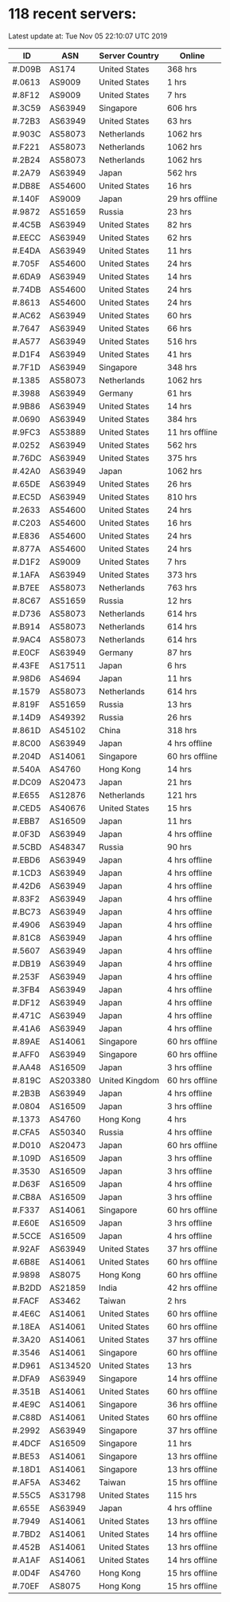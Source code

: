 # 118 recent servers:

Latest update at: Tue Nov 05 22:10:07 UTC 2019

| ID | ASN | Server Country | Online |
| -- | --- | -------------- | ------ |
| #.D09B | AS174 | United States | 368 hrs |
| #.0613 | AS9009 | United States | 1 hrs |
| #.8F12 | AS9009 | United States | 7 hrs |
| #.3C59 | AS63949 | Singapore | 606 hrs |
| #.72B3 | AS63949 | United States | 63 hrs |
| #.903C | AS58073 | Netherlands | 1062 hrs |
| #.F221 | AS58073 | Netherlands | 1062 hrs |
| #.2B24 | AS58073 | Netherlands | 1062 hrs |
| #.2A79 | AS63949 | Japan | 562 hrs |
| #.DB8E | AS54600 | United States | 16 hrs |
| #.140F | AS9009 | Japan | 29 hrs offline |
| #.9872 | AS51659 | Russia | 23 hrs |
| #.4C5B | AS63949 | United States | 82 hrs |
| #.EECC | AS63949 | United States | 62 hrs |
| #.E4DA | AS63949 | United States | 11 hrs |
| #.705F | AS54600 | United States | 24 hrs |
| #.6DA9 | AS63949 | United States | 14 hrs |
| #.74DB | AS54600 | United States | 24 hrs |
| #.8613 | AS54600 | United States | 24 hrs |
| #.AC62 | AS63949 | United States | 60 hrs |
| #.7647 | AS63949 | United States | 66 hrs |
| #.A577 | AS63949 | United States | 516 hrs |
| #.D1F4 | AS63949 | United States | 41 hrs |
| #.7F1D | AS63949 | Singapore | 348 hrs |
| #.1385 | AS58073 | Netherlands | 1062 hrs |
| #.3988 | AS63949 | Germany | 61 hrs |
| #.9B86 | AS63949 | United States | 14 hrs |
| #.0690 | AS63949 | United States | 384 hrs |
| #.9FC3 | AS53889 | United States | 11 hrs offline |
| #.0252 | AS63949 | United States | 562 hrs |
| #.76DC | AS63949 | United States | 375 hrs |
| #.42A0 | AS63949 | Japan | 1062 hrs |
| #.65DE | AS63949 | United States | 26 hrs |
| #.EC5D | AS63949 | United States | 810 hrs |
| #.2633 | AS54600 | United States | 24 hrs |
| #.C203 | AS54600 | United States | 16 hrs |
| #.E836 | AS54600 | United States | 24 hrs |
| #.877A | AS54600 | United States | 24 hrs |
| #.D1F2 | AS9009 | United States | 7 hrs |
| #.1AFA | AS63949 | United States | 373 hrs |
| #.B7EE | AS58073 | Netherlands | 763 hrs |
| #.8C67 | AS51659 | Russia | 12 hrs |
| #.D736 | AS58073 | Netherlands | 614 hrs |
| #.B914 | AS58073 | Netherlands | 614 hrs |
| #.9AC4 | AS58073 | Netherlands | 614 hrs |
| #.E0CF | AS63949 | Germany | 87 hrs |
| #.43FE | AS17511 | Japan | 6 hrs |
| #.98D6 | AS4694 | Japan | 11 hrs |
| #.1579 | AS58073 | Netherlands | 614 hrs |
| #.819F | AS51659 | Russia | 13 hrs |
| #.14D9 | AS49392 | Russia | 26 hrs |
| #.861D | AS45102 | China | 318 hrs |
| #.8C00 | AS63949 | Japan | 4 hrs offline |
| #.204D | AS14061 | Singapore | 60 hrs offline |
| #.540A | AS4760 | Hong Kong | 14 hrs |
| #.DC09 | AS20473 | Japan | 21 hrs |
| #.E655 | AS12876 | Netherlands | 121 hrs |
| #.CED5 | AS40676 | United States | 15 hrs |
| #.EBB7 | AS16509 | Japan | 11 hrs |
| #.0F3D | AS63949 | Japan | 4 hrs offline |
| #.5CBD | AS48347 | Russia | 90 hrs |
| #.EBD6 | AS63949 | Japan | 4 hrs offline |
| #.1CD3 | AS63949 | Japan | 4 hrs offline |
| #.42D6 | AS63949 | Japan | 4 hrs offline |
| #.83F2 | AS63949 | Japan | 4 hrs offline |
| #.BC73 | AS63949 | Japan | 4 hrs offline |
| #.4906 | AS63949 | Japan | 4 hrs offline |
| #.81C8 | AS63949 | Japan | 4 hrs offline |
| #.5607 | AS63949 | Japan | 4 hrs offline |
| #.DB19 | AS63949 | Japan | 4 hrs offline |
| #.253F | AS63949 | Japan | 4 hrs offline |
| #.3FB4 | AS63949 | Japan | 4 hrs offline |
| #.DF12 | AS63949 | Japan | 4 hrs offline |
| #.471C | AS63949 | Japan | 4 hrs offline |
| #.41A6 | AS63949 | Japan | 4 hrs offline |
| #.89AE | AS14061 | Singapore | 60 hrs offline |
| #.AFF0 | AS63949 | Singapore | 60 hrs offline |
| #.AA48 | AS16509 | Japan | 3 hrs offline |
| #.819C | AS203380 | United Kingdom | 60 hrs offline |
| #.2B3B | AS63949 | Japan | 4 hrs offline |
| #.0804 | AS16509 | Japan | 3 hrs offline |
| #.1373 | AS4760 | Hong Kong | 4 hrs |
| #.CFA5 | AS50340 | Russia | 4 hrs offline |
| #.D010 | AS20473 | Japan | 60 hrs offline |
| #.109D | AS16509 | Japan | 3 hrs offline |
| #.3530 | AS16509 | Japan | 3 hrs offline |
| #.D63F | AS16509 | Japan | 4 hrs offline |
| #.CB8A | AS16509 | Japan | 3 hrs offline |
| #.F337 | AS14061 | Singapore | 60 hrs offline |
| #.E60E | AS16509 | Japan | 3 hrs offline |
| #.5CCE | AS16509 | Japan | 4 hrs offline |
| #.92AF | AS63949 | United States | 37 hrs offline |
| #.6B8E | AS14061 | United States | 60 hrs offline |
| #.9898 | AS8075 | Hong Kong | 60 hrs offline |
| #.B2DD | AS21859 | India | 42 hrs offline |
| #.FACF | AS3462 | Taiwan | 2 hrs |
| #.4E6C | AS14061 | United States | 60 hrs offline |
| #.18EA | AS14061 | United States | 60 hrs offline |
| #.3A20 | AS14061 | United States | 37 hrs offline |
| #.3546 | AS14061 | Singapore | 60 hrs offline |
| #.D961 | AS134520 | United States | 13 hrs |
| #.DFA9 | AS63949 | Singapore | 14 hrs offline |
| #.351B | AS14061 | United States | 60 hrs offline |
| #.4E9C | AS14061 | Singapore | 36 hrs offline |
| #.C88D | AS14061 | United States | 60 hrs offline |
| #.2992 | AS63949 | Singapore | 37 hrs offline |
| #.4DCF | AS16509 | Singapore | 11 hrs |
| #.BE53 | AS14061 | Singapore | 13 hrs offline |
| #.18D1 | AS14061 | Singapore | 13 hrs offline |
| #.AF5A | AS3462 | Taiwan | 15 hrs offline |
| #.55C5 | AS31798 | United States | 115 hrs |
| #.655E | AS63949 | Japan | 4 hrs offline |
| #.7949 | AS14061 | United States | 13 hrs offline |
| #.7BD2 | AS14061 | United States | 14 hrs offline |
| #.452B | AS14061 | United States | 13 hrs offline |
| #.A1AF | AS14061 | United States | 14 hrs offline |
| #.0D4F | AS4760 | Hong Kong | 15 hrs offline |
| #.70EF | AS8075 | Hong Kong | 15 hrs offline |

